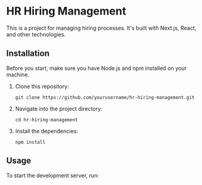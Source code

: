 # HR Hiring Management

This is a project for managing hiring processes. It's built with Next.js, React, and other technologies.

## Installation

Before you start, make sure you have Node.js and npm installed on your machine.

1. Clone this repository:
    ```
    git clone https://github.com/yourusername/hr-hiring-management.git
    ```
2. Navigate into the project directory:
    ```
    cd hr-hiring-management
    ```
3. Install the dependencies:
    ```
    npm install
    ```

## Usage

To start the development server, run:
